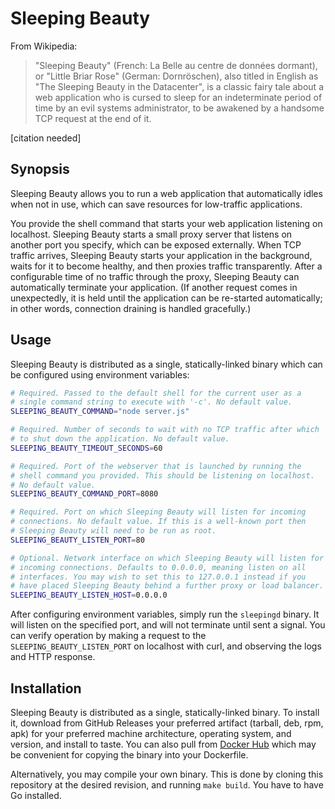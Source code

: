 # Sleeping Beauty

From Wikipedia:

> "Sleeping Beauty" (French: La Belle au centre de données dormant),
> or "Little Briar Rose" (German: Dornröschen), also titled in English
> as "The Sleeping Beauty in the Datacenter", is a classic fairy tale
> about a web application who is cursed to sleep for an indeterminate
> period of time by an evil systems administrator, to be awakened by a
> handsome TCP request at the end of it.

\[citation needed\]

## Synopsis

Sleeping Beauty allows you to run a web application that automatically
idles when not in use, which can save resources for low-traffic
applications.

You provide the shell command that starts your web application
listening on localhost. Sleeping Beauty starts a small proxy server
that listens on another port you specify, which can be exposed
externally. When TCP traffic arrives, Sleeping Beauty starts your
application in the background, waits for it to become healthy, and
then proxies traffic transparently. After a configurable time of no
traffic through the proxy, Sleeping Beauty can automatically terminate
your application. (If another request comes in unexpectedly, it is
held until the application can be re-started automatically; in other
words, connection draining is handled gracefully.)

## Usage

Sleeping Beauty is distributed as a single, statically-linked binary
which can be configured using environment variables:

```bash
# Required. Passed to the default shell for the current user as a
# single command string to execute with '-c'. No default value.
SLEEPING_BEAUTY_COMMAND="node server.js"

# Required. Number of seconds to wait with no TCP traffic after which
# to shut down the application. No default value.
SLEEPING_BEAUTY_TIMEOUT_SECONDS=60

# Required. Port of the webserver that is launched by running the
# shell command you provided. This should be listening on localhost.
# No default value.
SLEEPING_BEAUTY_COMMAND_PORT=8080

# Required. Port on which Sleeping Beauty will listen for incoming
# connections. No default value. If this is a well-known port then
# Sleeping Beauty will need to be run as root.
SLEEPING_BEAUTY_LISTEN_PORT=80

# Optional. Network interface on which Sleeping Beauty will listen for
# incoming connections. Defaults to 0.0.0.0, meaning listen on all
# interfaces. You may wish to set this to 127.0.0.1 instead if you
# have placed Sleeping Beauty behind a further proxy or load balancer.
SLEEPING_BEAUTY_LISTEN_HOST=0.0.0.0
```

After configuring environment variables, simply run the `sleepingd`
binary. It will listen on the specified port, and will not terminate
until sent a signal. You can verify operation by making a request to
the `SLEEPING_BEAUTY_LISTEN_PORT` on localhost with curl, and
observing the logs and HTTP response.

## Installation

Sleeping Beauty is distributed as a single, statically-linked binary.
To install it, download from GitHub Releases your preferred artifact
(tarball, deb, rpm, apk) for your preferred machine architecture,
operating system, and version, and install to taste. You can also pull
from [Docker
Hub](https://hub.docker.com/r/radiansoftware/sleeping-beauty) which
may be convenient for copying the binary into your Dockerfile.

Alternatively, you may compile your own binary. This is done by
cloning this repository at the desired revision, and running `make
build`. You have to have Go installed.
